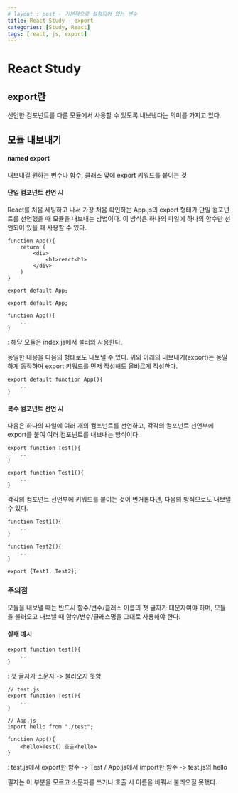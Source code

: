 ```yaml
---
# layout : post - 기본적으로 설정되어 있는 변수
title: React Study - export
categories: [Study, React]
tags: [react, js, export]
---
```


# React Study

## export란
선언한 컴포넌트를 다른 모듈에서 사용할 수 있도록 내보낸다는 의미를 가지고 있다.

## 모듈 내보내기
#### named export
내보내길 원하는 변수나 함수, 클래스 앞에 export 키워드를 붙이는 것

#### 단일 컴포넌트 선언 시
React를 처음 세팅하고 나서 가장 처음 확인하는 App.js의 export 형태가 단일 컴포넌트를 선언했을 때 모듈을 내보내는 방법이다.
이 방식은 하나의 파일에 하나의 함수만 선언되어 있을 때 사용할 수 있다.

```react
function App(){
    return (
        <div>
            <h1>react<h1>
        </div>
    )
}

export default App;
```

```react
export default App;

function App(){
    ...
}
```
 : 해당 모듈은 index.js에서 불러와 사용한다.

동일한 내용을 다음의 형태로도 내보낼 수 있다. 위와 아래의 내보내기(export)는 동일하게 동작하며 export 키워드를 먼저 작성해도 올바르게 작성한다.

```react
export default function App(){
    ...
}
```


#### 복수 컴포넌트 선언 시
다음은 하나의 파일에 여러 개의 컴포넌트를 선언하고, 각각의 컴포넌트 선언부에 export를 붙여 여러 컴포넌트를 내보내는 방식이다.

```react
export function Test(){
    ...
}

export function Test1(){
    ...
}
```

각각의 컴포넌트 선언부에 키워드를 붙이는 것이 번거롭다면, 다음의 방식으로도 내보낼 수 있다.

```react
function Test1(){
    ...
}

function Test2(){
    ...
}

export {Test1, Test2};
```

### 주의점
모듈을 내보낼 때는 반드시 함수/변수/클래스 이름의 첫 글자가 대문자여야 하며, 모듈을 불러오고 내보낼 때 함수/변수/클래스명을 그대로 사용해야 한다.

#### 실패 예시
```react
export function test(){
    ...
}
```
 : 첫 글자가 소문자 -> 불러오지 못함

```react
// test.js
export function Test(){
    ...
}

// App.js
import hello from "./test";

function App(){
    <hello>Test() 호출<hello>
}
```
 : test.js에서 export한 함수 -> Test / App.js에서 import한 함수 -> test.js의 hello

필자는 이 부분을 모르고 소문자를 쓰거나 호출 시 이름을 바꿔서 불러오질 못했다.